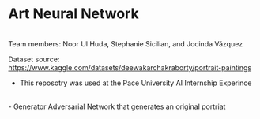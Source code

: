 # Art Neural Network
<br>
Team members: Noor Ul Huda, Stephanie Sicilian, and Jocinda Vázquez

Dataset source: https://www.kaggle.com/datasets/deewakarchakraborty/portrait-paintings
<br>
- This reposotry was used at the Pace University AI Internship Experince
<br>
- Generator Adversarial Network that generates an original portriat 

